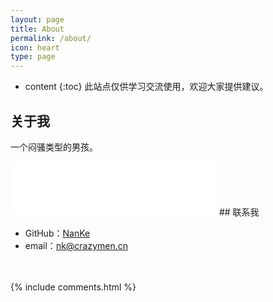 ```yaml
---
layout: page
title: About
permalink: /about/
icon: heart
type: page
---
```


* content
{:toc}
此站点仅供学习交流使用，欢迎大家提供建议。
## 关于我
一个闷骚类型的男孩。
<iframe frameborder="no" border="0" marginwidth="0" marginheight="0" width="330" height="86" src="//music.163.com/outchain/player?type=2&id=5039981&auto=0&height=66"></iframe>
## 联系我

* GitHub：[NanKe](https://github.com/crazymen-nanke)
* email：nk@crazymen.cn




 　
        
<script>
var idcomments_acct = '06c06002af1e345a26a7e53986144bab';
var idcomments_post_id;
var idcomments_post_url;
</script>
<span id="IDCommentsPostTitle" style="display:none"></span>
<script type='text/javascript' src='https://www.intensedebate.com/js/genericCommentWrapperV2.js'></script>
{% include comments.html %}
